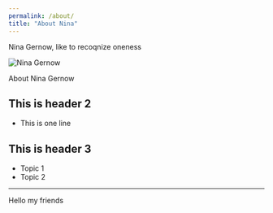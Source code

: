 ```yaml
---
permalink: /about/
title: "About Nina"
---
```


Nina Gernow, like to recoqnize oneness

![Nina Gernow](/assets/images/nina-gernow-photo-small01.jpg) 

About Nina Gernow

## This is header 2

- This is one line

## This is header 3


* Topic 1
* Topic 2

---

Hello my friends








